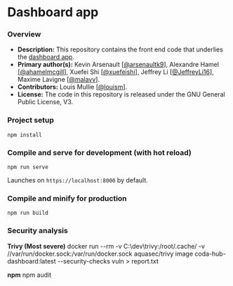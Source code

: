 # Dashboard app

### Overview

- **Description:** This repository contains the front end code that underlies the [dashboard app](https://github.com/coda-platform/dashboard-app).
- **Primary author(s):** Kevin Arsenault [[@arsenaultk9](https://github.com/arsenaultk9)], Alexandre Hamel [[@ahamelmcgill](https://github.com/ahamelmcgill)], Xuefei Shi [[@xuefeishi](https://github.com/xuefeishi)], Jeffrey Li [[@JeffreyLi16](https://github.com/JeffreyLi16)], Maxime Lavigne [[@malavv](https://github.com/malavv)].
- **Contributors:** Louis Mullie [[@louism](https://github.com/louismullie)].
- **License:** The code in this repository is released under the GNU General Public License, V3.

### Project setup

```
npm install
```

### Compile and serve for development (with hot reload)

```
npm run serve
```

Launches on `https://localhost:8000` by default.

### Compile and minify for production

```
npm run build
```

### Security analysis

**Trivy (Most severe)**
docker run --rm -v C:\dev\trivy:/root/.cache/ -v //var/run/docker.sock:/var/run/docker.sock aquasec/trivy image coda-hub-dashboard:latest --security-checks vuln > report.txt

**npm**
npm audit
